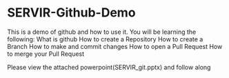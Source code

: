 # SERVIR-Github-Demo
This is a demo of github and how to use it.  You will be learning the following:
What is github
How to create a Repository
How to create a Branch
How to make and commit changes
How to open a Pull Request
How to merge your Pull Request

Please view the attached powerpoint(SERVIR_git.pptx) and follow along


